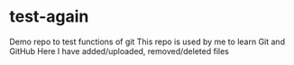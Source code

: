 # test-again
Demo repo to test functions of git
This repo is used by me to learn Git and GitHub
Here I have added/uploaded, removed/deleted files
